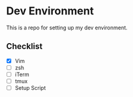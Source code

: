 # Dev Environment

This is a repo for setting up my dev environment.

## Checklist

- [x] Vim
- [ ] zsh
- [ ] iTerm
- [ ] tmux
- [ ] Setup Script
